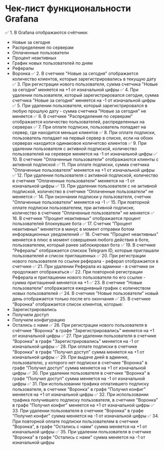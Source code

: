 # Чек-лист функциональности Grafana

✅ 1. В Grafana отображаются счётчики:
   - Новые за сегодня
   - Распределение по серверам
   - Оплаченные пользователи
   - Процент неактивных
   - График новых пользователей по дням
   - Рефералы
   - Воронка
✅ 2. В счетчике "Новые за сегодня" отображается количество клиентов, которые зарегистрировались в текущую дату
✅ 3. При регистрации нового пользователя, сумма счетчика "Новые за сегодня" меняется на +1 от изначальной цифры
✅ 4. При удалении пользователя, который зарегистрировался сегодня, сумма счетчика "Новые за сегодня" меняется на -1 от изначальной цифры
✅ 5. При удалении пользователя, который зарегистрировался в любую прошлую дату - сумма счетчика "Новые за сегодня" не меняется
✅ 6. В счетчике "Распределения по серверам" отображается количество пользователей, распределенных на серверах
✅ 7. При оплате подписки, пользователь попадает на сервер, где находится меньше клиентов
✅ 8. При оплате подписки, пользователь попадает на первый сервер в списке, если на обоих серверах находится одинаковое количетсво клиентов
✅ 9. При удалении пользователя с активной подпиской, количество пользователей на серевере меняется на -1 от изначальной цифры
✅ 10. В счетчкие "Оплаченные пользователи" отображаются клиенты с активной подпиской
✅ 11. При оплате подписки, сумма счетчика "Оплаченные пользователя" меняется на +1 от изначальной цифры
✅ 12. При удалении пользователя с активной подпиской, количество в счетчике "Оплаченные пользователи" меняется на -1 от изначальной цифры
✅ 13. При удалении пользователя с не активной подпиской, количество в счетчике "Оплаченные пользователи" не меняется
✅ 14. При окончании подписки у пользователя, счетчик "Оплаченные пользователи" меняется на -1
✅ 15. При повторной оплате подписки пользователем, при активной подписке, количество в счетчике "Оплаченные пользователи" не меняется
✅ 16. В счетчике "Процент неактивных" отображается процент пользователей блокнувшие бота
✅ 17. Счетчик "Процент неактивных" меняется в минус в момент отправки ботом информационных уведомлений
✅ 18. Счетчик "Процент неактивных" меняется в плюс в момент совершения любого действия в боте, пользователем, который ранее заблокировал бота
✅ 19. В счетчике "Рефералы" отображается спискок Telegram ID, которые приглашали пользователей и список приглашенных
✅ 20. При регистрации нового пользователя по ссылке реферала - реферал отображается в счетчике
✅ 21. При удалении Реферала из админки - в счетчике он продолжает отображаться 
✅ 22. При повторной регистрации Реферала и приглашении нового пользователя по его ссылке - сумма приглашений меняется на +1
✅ 23. В счетчике "Новые пользователи" отображается ежедневный график с количеством новых пользователей
✅ 24. В счетчике "Новые пользователи" новый день отображается только после его окончания
✅ 25. В счетчике "Воронка" отображается список клиентов, которые:
 - Зарегистрировались
 - Получили доступ
 - Получили конфигурацию
 - Остались с нами
✅ 26. При регистрации нового пользователя в счётчике "Воронка" в графе "Зарегистрировались" меняется на +1 от изначальной цифры
✅ 27. При удалении пользователя в счетчике "Воронка" в графе "Зарегистрировались" меняется на -1 от изначальной цифры
✅ 28. При оплате подписки в счетчике "Воронка" в графе "Получил доступ" сумма меняется на +1 от изначальной цифры
✅ 29. При выдаче дней в админке, пользователю, у которого нет подписки в счетчике "Воронка" в графе "Получил доступ" сумма меняется на +1 от изначальной цифры
✅ 30. При удалении пользователя в счетчике "Воронка" в графе "Получил доступ" сумма меняется на -1 от изначальной цифры
✅ 31. При использовании трафика оплатившего подписку пользователя, в счетчике "Воронка" в графе "Получил конфиг" меняется на +1 от изначальной цифры
✅ 32. При использовании трафика получившего подписку пользователя, в счетчике "Воронка" в графе "Получил конфиг" меняется на +1 от изначальной цифры
✅ 33. При удалении пользователя в счетчике "Воронка" в графе "Получил конфиг" сумма меняется на -1 от изначальной цифры
✅ 34. При повторной оплате подписки пользователем в счетчике "Воронка", в графе "Остались с нами" сумма меняется на +1 от изначальной цифры
✅ 35. При удалении пользователя в счетчике "Воронка" в графе "Остались с нами" сумма меняется на -1 от изначальной цифры 
